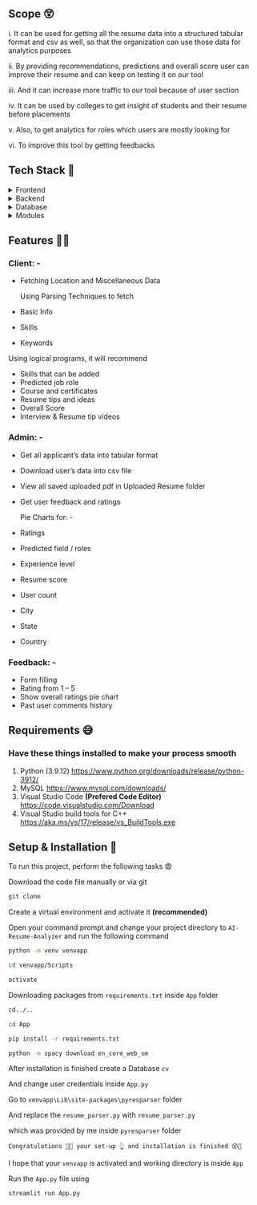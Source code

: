 

## Scope 😲
i. It can be used for getting all the resume data into a structured tabular format and csv as well, so that the organization can use those data for analytics purposes

ii. By providing recommendations, predictions and overall score user can improve their resume and can keep on testing it on our tool

iii. And it can increase more traffic to our tool because of user section

iv. It can be used by colleges to get insight of students and their resume before placements

v. Also, to get analytics for roles which users are mostly looking for

vi. To improve this tool by getting feedbacks

<!-- TechStack -->
## Tech Stack 🍻
<details>
  <summary>Frontend</summary>
  <ul>
    <li><a href="https://streamlit.io/">Streamlit</a></li>
    <li><a href="https://developer.mozilla.org/en-US/docs/Learn/HTML">HTML</a></li>
    <li><a href="https://developer.mozilla.org/en-US/docs/Web/CSS">CSS</a></li>
    <li><a href="https://developer.mozilla.org/en-US/docs/Learn/JavaScript">JavaScript</a></li>
  </ul>
</details>

<details>
  <summary>Backend</summary>
  <ul>
    <li><a href="https://streamlit.io/">Streamlit</a></li>
    <li><a href="https://www.python.org/">Python</a></li>
  </ul>
</details>

<details>
<summary>Database</summary>
  <ul>
    <li><a href="https://www.mysql.com/">MySQL</a></li>
  </ul>
</details>

<details>
<summary>Modules</summary>
  <ul>
    <li><a href="https://pandas.pydata.org/">pandas</a></li>
    <li><a href="https://github.com/OmkarPathak/pyresparser">pyresparser</a></li>
    <li><a href="https://pypi.org/project/pdfminer3/">pdfminer3</a></li>
    <li><a href="https://plotly.com/">Plotly</a></li>
    <li><a href="https://www.nltk.org/">NLTK</a></li>
  </ul>
</details>

<!-- Features -->
## Features 🤦‍♂️
### Client: -
- Fetching Location and Miscellaneous Data

  Using Parsing Techniques to fetch
- Basic Info
- Skills
- Keywords

Using logical programs, it will recommend
- Skills that can be added
- Predicted job role
- Course and certificates
- Resume tips and ideas
- Overall Score
- Interview & Resume tip videos

### Admin: -
- Get all applicant’s data into tabular format
- Download user’s data into csv file
- View all saved uploaded pdf in Uploaded Resume folder
- Get user feedback and ratings
  
  Pie Charts for: -
- Ratings
- Predicted field / roles
- Experience level
- Resume score
- User count
- City
- State
- Country

### Feedback: -
- Form filling
- Rating from 1 – 5
- Show overall ratings pie chart
- Past user comments history 

## Requirements 😅
### Have these things installed to make your process smooth 
1) Python (3.9.12) https://www.python.org/downloads/release/python-3912/
2) MySQL https://www.mysql.com/downloads/
3) Visual Studio Code **(Prefered Code Editor)** https://code.visualstudio.com/Download
4) Visual Studio build tools for C++ https://aka.ms/vs/17/release/vs_BuildTools.exe

## Setup & Installation 👀

To run this project, perform the following tasks 😨

Download the code file manually or via git
```bash
git clone 
```

Create a virtual environment and activate it **(recommended)**

Open your command prompt and change your project directory to ```AI-Resume-Analyzer``` and run the following command 
```bash
python -m venv venvapp

cd venvapp/Scripts

activate

```

Downloading packages from ```requirements.txt``` inside ``App`` folder
```bash
cd../..

cd App

pip install -r requirements.txt

python -m spacy download en_core_web_sm

```

After installation is finished create a Database ```cv```

And change user credentials inside ```App.py```


Go to ```venvapp\Lib\site-packages\pyresparser``` folder

And replace the ```resume_parser.py``` with ```resume_parser.py``` 

which was provided by me inside ```pyresparser``` folder

``Congratulations 🥳😱 your set-up 👆 and installation is finished 😵🤯``

I hope that your ``venvapp`` is activated and working directory is inside ``App``

Run the ```App.py``` file using
```bash
streamlit run App.py

```
